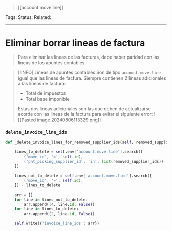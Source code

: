 > [[account.move.line]]

Tags: 
Status: 
Related: 

___

# Eliminar borrar lineas de factura

> Para eliminar las lineas de las facturas, debe haber paridad con las lineas de los apuntes contables.

> [!INFO] Lineas de apuntes contables
> Son de tipo `account.move.line` igual que las lineas de factura.
> Siempre contienen 2 lineas adicionales a las lineas de factura:
> - Total de impuestos
> - Total base imponible
>   
> Estas dos lineas adicionales son las que deben de actualizarse acorde con las lineas de la factura para evitar el siguiente error:
> ![[Pasted image 20240806113329.png]]


### `delete_invoice_line_ids`
```python
def _delete_invoice_lines_for_removed_supplier_ids(self, removed_supplier_ids):  
  
    lines_to_delete = self.env['account.move.line'].search([  
        ('move_id', '=', self.id),  
        ('pnt_picking_supplier_id', 'in', list(removed_supplier_ids))  
    ])  
  
    lines_not_to_delete = self.env['account.move.line'].search([  
        ('move_id', '=', self.id),  
    ]) - lines_to_delete  
  
    arr = []  
    for line in lines_not_to_delete:  
        arr.append((4, line.id, False))  
    for line in lines_to_delete:  
        arr.append((2, line.id, False))  
  
    self.write({'invoice_line_ids': arr})
```